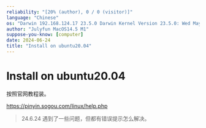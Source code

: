 ```yaml
---
reliability: "[20% (author), 0 / 0 (visitor)]"
language: "Chinese"
os: "Darwin 192.168.124.17 23.5.0 Darwin Kernel Version 23.5.0: Wed May  1 20:16:51 PDT 2024; root:xnu-10063.121.3~5/RELEASE_ARM64_T8103 arm64"
author: "Julyfun MacOS14.5 M1"
suppose-you-know: [computer]
date: 2024-06-24
title: "Install on ubuntu20.04"
---
```


# Install on ubuntu20.04

按照官网教程装。

https://pinyin.sogou.com/linux/help.php

> 24.6.24 遇到了一些问题，但都有错误提示怎么解决。


